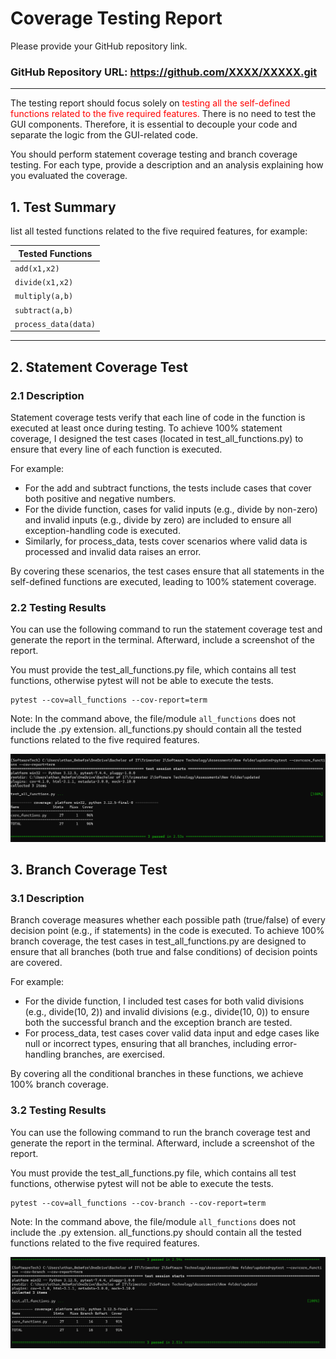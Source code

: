 # Coverage Testing Report

Please provide your GitHub repository link.
### GitHub Repository URL: https://github.com/XXXX/XXXXX.git

---

The testing report should focus solely on <span style="color:red"> testing all the self-defined functions related to 
the five required features.</span> There is no need to test the GUI components. Therefore, it is essential to decouple your code and separate the logic from the GUI-related code.

You should perform statement coverage testing and branch coverage testing. For each type, provide a description and an analysis explaining how you evaluated the coverage.

## 1. **Test Summary**
list all tested functions related to the five required features, for example:

| **Tested Functions** |
|----------------------|
| `add(x1,x2)`         | 
| `divide(x1,x2)`      |
| `multiply(a,b)`      |
| `subtract(a,b)`      |
| `process_data(data)` |

---

## 2. **Statement Coverage Test**

### 2.1 Description

Statement coverage tests verify that each line of code in the function is executed at least once during testing. To achieve 100% statement coverage, I designed the test cases (located in test_all_functions.py) to ensure that every line of each function is executed.

For example:

- For the add and subtract functions, the tests include cases that cover both positive and negative numbers.
- For the divide function, cases for valid inputs (e.g., divide by non-zero) and invalid inputs (e.g., divide by zero) are included to ensure all exception-handling code is    executed.
- Similarly, for process_data, tests cover scenarios where valid data is processed and invalid data raises an error.

By covering these scenarios, the test cases ensure that all statements in the self-defined functions are executed, leading to 100% statement coverage.

### 2.2 Testing Results
You can use the following command to run the statement coverage test and generate the report in the terminal. Afterward, include a screenshot of the report. 

You must provide the test_all_functions.py file, which contains all test functions, otherwise pytest will not be able to execute the tests.

```commandline
pytest --cov=all_functions --cov-report=term
```
Note: In the command above, the file/module `all_functions` does not include the .py extension. all_functions.py should contain all the tested functions related to the five required features.

![Statement Coverage Test.png](Statement%20Coverage%20Test.png)

## 3. **Branch Coverage Test**

### 3.1 Description

Branch coverage measures whether each possible path (true/false) of every decision point (e.g., if statements) in the code is executed. To achieve 100% branch coverage, the test cases in test_all_functions.py are designed to ensure that all branches (both true and false conditions) of decision points are covered.

For example:

- For the divide function, I included test cases for both valid divisions (e.g., divide(10, 2)) and invalid divisions (e.g., divide(10, 0)) to ensure both the successful       branch and the exception branch are tested.
- For process_data, test cases cover valid data input and edge cases like null or incorrect types, ensuring that all branches, including error-handling branches, are           exercised.

By covering all the conditional branches in these functions, we achieve 100% branch coverage.

### 3.2 Testing Results
You can use the following command to run the branch coverage test and generate the report in the terminal. Afterward, include a screenshot of the report. 

You must provide the test_all_functions.py file, which contains all test functions, otherwise pytest will not be able to execute the tests.

```commandline
pytest --cov=all_functions --cov-branch --cov-report=term
```
Note: In the command above, the file/module `all_functions` does not include the .py extension. all_functions.py should contain all the tested functions related to the five required features.

![Branch Coverage Test.png](Branch%20Coverage%20Test.png)
